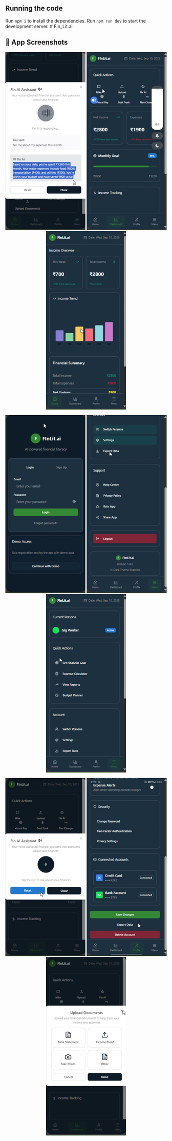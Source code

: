   ## Running the code
  Run `npm i` to install the dependencies.
  Run `npm run dev` to start the development server.
  #   F i n _ L i t . a i 
 
 


## 📸 App Screenshots

<p align="center">
  <img src="screenshots/ai.jpg" alt="AI Feature" width="250"/>
  <img src="screenshots/dashboard.jpg" alt="Dashboard" width="250"/>
  <img src="screenshots/home.jpg" alt="Home" width="250"/>
</p>

<p align="center">
  <img src="screenshots/login.jpg" alt="Login" width="250"/>
  <img src="screenshots/logout.jpg" alt="Logout" width="250"/>
  <img src="screenshots/menu.jpg" alt="Menu" width="250"/>
</p>

<p align="center">
  <img src="screenshots/mike.jpg" alt="Mike Profile" width="250"/>
  <img src="screenshots/profile2.jpg" alt="Profile 2" width="250"/>
  <img src="screenshots/upload.jpg" alt="Upload" width="250"/>
</p>

